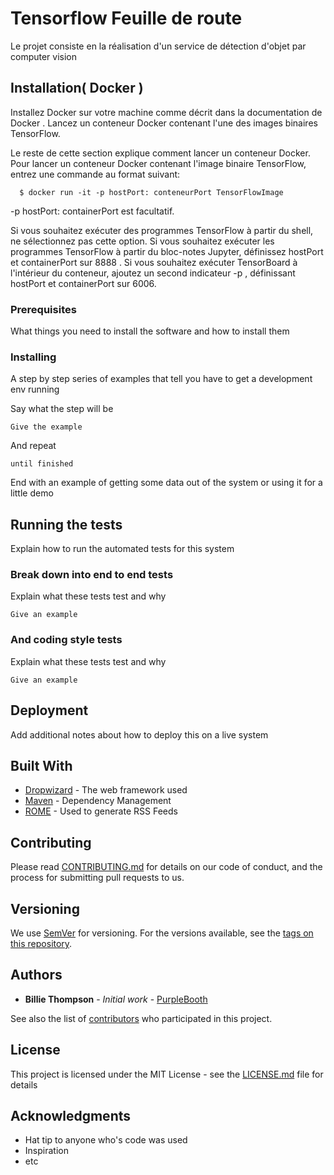 # Tensorflow Feuille de route 

Le projet consiste en la réalisation d'un service de détection d'objet par computer vision 

## Installation( Docker ) 

Installez Docker sur votre machine comme décrit dans la documentation de Docker .
Lancez un conteneur Docker contenant l'une des images binaires TensorFlow.

Le reste de cette section explique comment lancer un conteneur Docker.
Pour lancer un conteneur Docker contenant l'image binaire TensorFlow, entrez une commande au format suivant:

```
  $ docker run -it -p hostPort: conteneurPort TensorFlowImage 
```

-p hostPort: containerPort est facultatif.

Si vous souhaitez exécuter des programmes TensorFlow à partir du shell, ne sélectionnez pas cette option.
Si vous souhaitez exécuter les programmes TensorFlow à partir du bloc-notes Jupyter, définissez hostPort et containerPort sur 8888 . 
Si vous souhaitez exécuter TensorBoard à l'intérieur du conteneur, ajoutez un second indicateur -p , définissant hostPort et containerPort sur 6006.

### Prerequisites

What things you need to install the software and how to install them


### Installing

A step by step series of examples that tell you have to get a development env running

Say what the step will be

```
Give the example
```

And repeat

```
until finished
```

End with an example of getting some data out of the system or using it for a little demo

## Running the tests

Explain how to run the automated tests for this system

### Break down into end to end tests

Explain what these tests test and why

```
Give an example
```

### And coding style tests

Explain what these tests test and why

```
Give an example
```

## Deployment

Add additional notes about how to deploy this on a live system

## Built With

* [Dropwizard](http://www.dropwizard.io/1.0.2/docs/) - The web framework used
* [Maven](https://maven.apache.org/) - Dependency Management
* [ROME](https://rometools.github.io/rome/) - Used to generate RSS Feeds

## Contributing

Please read [CONTRIBUTING.md](https://gist.github.com/PurpleBooth/b24679402957c63ec426) for details on our code of conduct, and the process for submitting pull requests to us.

## Versioning

We use [SemVer](http://semver.org/) for versioning. For the versions available, see the [tags on this repository](https://github.com/your/project/tags). 

## Authors

* **Billie Thompson** - *Initial work* - [PurpleBooth](https://github.com/PurpleBooth)

See also the list of [contributors](https://github.com/your/project/contributors) who participated in this project.

## License

This project is licensed under the MIT License - see the [LICENSE.md](LICENSE.md) file for details

## Acknowledgments

* Hat tip to anyone who's code was used
* Inspiration
* etc
